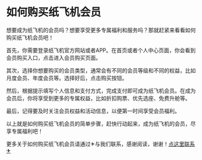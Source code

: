 # 如何购买纸飞机会员

想要成为纸飞机的会员吗？想要享受更多专属福利和服务吗？那就赶紧来看看如何购买纸飞机会员吧！

首先，你需要登录纸飞机官方网站或者APP。在首页或者个人中心页面，你会看到会员购买入口，点击进入会员购买页面。

其次，选择你想要购买的会员类型，通常会有不同的会员等级和不同的权益，比如月度会员、年度会员等。选择好后，点击购买按钮。

然后，根据提示填写个人信息和支付方式，完成支付即可成为纸飞机会员。在成为会员后，你将享受到更多的专属权益，比如折扣购票、优先选座、免费升舱等。

最后，记得要及时关注会员权益和活动信息，以便第一时间享受会员福利。

以上就是如何购买纸飞机会员的简单步骤，赶快行动起来，成为纸飞机的会员，尽享专属福利吧！

更多关于如何购买纸飞机会员请通过✈与我们联系，感谢阅读，谢谢！[点这里联系✈](https://abc.k02.cc)